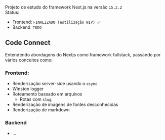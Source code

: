 Projeto de estudo do framework Next.js na versão `15.2.2`<br/>
Status:
* Frontend: `FINALIZADO (estilização WIP) ✅`
* Backend: `TODO`

## Code Connect

Entendendo abordagens do Nextjs como framework fullstack, passando por vários conceitos como:

### Frontend:
* Renderização server-side usando o `async`
* Winston logger
* Roteamento baseado em arquivos
    * Rotas com `slug`
* Renderização de imagens de fontes desconhecidas
* Renderização de markdown


### Backend
* ...